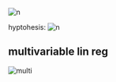 ![n](https://i.gyazo.com/4c22d8dfa5de7c96f053ebc4d78e48fd.png)

hyptohesis:
![n](https://i.gyazo.com/219c96add95b7c6cf2fe991403546f4f.png)

## multivariable lin reg

![multi](https://i.gyazo.com/44d8c3bcaea914cf937e977a1388311a.png)

